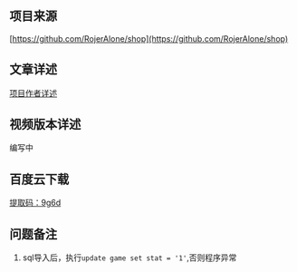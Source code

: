 ## 项目来源
[https://github.com/RojerAlone/shop](https://github.com/RojerAlone/shop)
## 文章详述
[项目作者详述](https://github.com/RojerAlone/shop)
## 视频版本详述
编写中
## 百度云下载
[提取码：9g6d](https://pan.baidu.com/s/1Tgk4H9flnN_5pdHIHgbRsg)
## 问题备注
1. sql导入后，执行``update game set stat = '1'``,否则程序异常